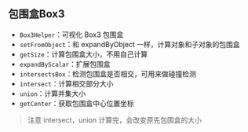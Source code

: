 ## 包围盒Box3 
- `Box3Helper`：可视化 Box3 包围盒
- `setFromObject`：和 expandByObject 一样，计算对象和子对象的包围盒
- `getSize`：计算包围盒大小，不用自己计算
- `expandByScalar`：扩展包围盒
- `intersectsBox`：检测包围盒是否相交，可用来做碰撞检测
- `intersect`：计算相交部分大小
- `union`：计算并集大小
- `getCenter`：获取包围盒中心位置坐标

> 注意 intersect，union 计算完，会改变原先包围盒的大小
